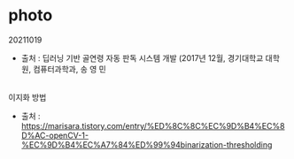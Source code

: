 # photo

20211019 
- 출처 : 딥러닝 기반 골연령 자동 판독 시스템 개발 (2017년 12월, 경기대학교 대학원, 컴퓨터과학과, 송 영 민

\
이지화 방법
- 출처 : https://marisara.tistory.com/entry/%ED%8C%8C%EC%9D%B4%EC%8D%AC-openCV-1-%EC%9D%B4%EC%A7%84%ED%99%94binarization-thresholding
